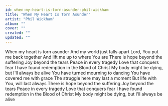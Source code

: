 ```yaml
---
id: when-my-heart-is-torn-asunder-phil-wickham
title: "When My Heart Is Torn Asunder"
artist: "Phil Wickham"
album: ""
cover: ""
created: ""
updated: ""
---
```


When my heart is torn asunder
And my world just falls apart
Lord, You put me back together
And lift me up to where You are
There is hope beyond the suffering
Joy beyond the tears
Peace in every tragedy
Love that conquers fear
I have found redemption in the Blood of Christ
My body might be dying, but I'll always be alive
You have turned mourning to dancing
You have covered me with grace
The struggle here may last a moment
But life with You, will last always
There is hope beyond the suffering
Joy beyond the tears
Peace in every tragedy
Love that conquers fear
I have found redemption in the Blood of Christ
My body might be dying, but I'll always be alive